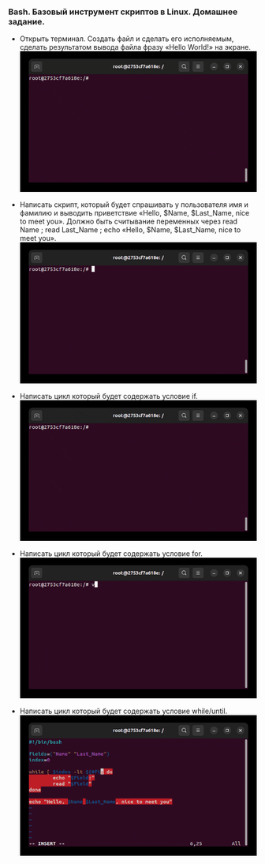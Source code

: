 ### Bash. Базовый инструмент скриптов в Linux. Домашнее задание.

- Открыть терминал. Создать файл и сделать его исполняемым, сделать результатом вывода файла фразу «Hello World!» на экране.
![Screenshot](https://github.com/ipodovalov/productstar/blob/main/assets/task1/subtask1.gif)

- Написать скрипт, который будет спрашивать у пользователя имя и фамилию и выводить приветствие «Hello, $Name, $Last_Name, nice to meet you». Должно быть считывание переменных через read Name ; read Last_Name ; echo «Hello, $Name, $Last_Name, nice to meet you».
![Screenshot](https://github.com/ipodovalov/productstar/blob/main/assets/task1/subtask2.gif)

- Написать цикл который будет содержать условие if.
![Screenshot](https://github.com/ipodovalov/productstar/blob/main/assets/task1/subtask3.gif)

- Написать цикл который будет содержать условие for.
![Screenshot](https://github.com/ipodovalov/productstar/blob/main/assets/task1/subtask4.gif)

- Написать цикл который будет содержать условие while/until.
![Screenshot](https://github.com/ipodovalov/productstar/blob/main/assets/task1/subtask5.gif)
